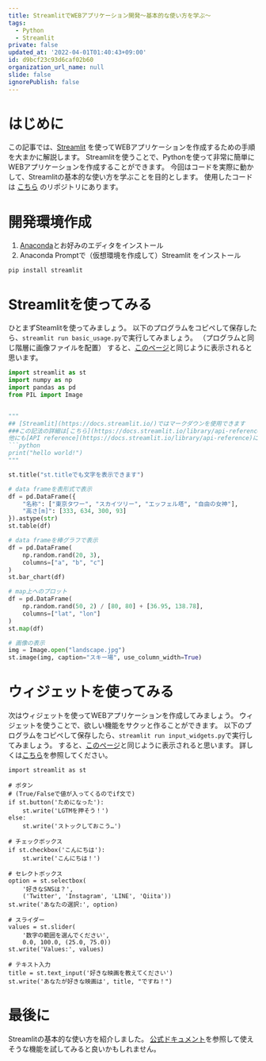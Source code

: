 ```yaml
---
title: StreamlitでWEBアプリケーション開発～基本的な使い方を学ぶ～
tags:
  - Python
  - Streamlit
private: false
updated_at: '2022-04-01T01:40:43+09:00'
id: d9bcf23c93d6caf02b60
organization_url_name: null
slide: false
ignorePublish: false
---
```

# はじめに

この記事では、[Streamlit](https://www.streamlit.io/) を使ってWEBアプリケーションを作成するための手順を大まかに解説します。
Streamlitを使うことで、Pythonを使って非常に簡単にWEBアプリケーションを作成することができます。
今回はコードを実際に動かして、Streamlitの基本的な使い方を学ぶことを目的とします。
使用したコードは [こちら](https://github.com/masachika-kamada/streamlit_qiita) のリポジトリにあります。

# 開発環境作成

1) [Anaconda](https://www.anaconda.com/products/individual)とお好みのエディタをインストール
2) Anaconda Promptで（仮想環境を作成して）Streamlit をインストール

```terminal
pip install streamlit
```

# Streamlitを使ってみる

ひとまずSteamlitを使ってみましょう。
以下のプログラムをコピペして保存したら、```streamlit run basic_usage.py```で実行してみましょう。
（プログラムと同じ階層に画像ファイルを配置）
すると、[このページ](https://share.streamlit.io/masachika-kamada/streamlit_qiita/basic_usage.py)と同じように表示されると思います。

```python:basic_usage.py
import streamlit as st
import numpy as np
import pandas as pd
from PIL import Image


"""
## [Streamlit](https://docs.streamlit.io/)ではマークダウンを使用できます
###この記法の詳細は[こちら](https://docs.streamlit.io/library/api-reference/write-magic/magic)
他にも[API reference](https://docs.streamlit.io/library/api-reference)に色んな機能が載っています
```python
print("hello world!")
"""

st.title("st.titleでも文字を表示できます")

# data frameを表形式で表示
df = pd.DataFrame({
    "名称": ["東京タワー", "スカイツリー", "エッフェル塔", "自由の女神"],
    "高さ[m]": [333, 634, 300, 93]
}).astype(str)
st.table(df)

# data frameを棒グラフで表示
df = pd.DataFrame(
    np.random.rand(20, 3),
    columns=["a", "b", "c"]
)
st.bar_chart(df)

# map上へのプロット
df = pd.DataFrame(
    np.random.rand(50, 2) / [80, 80] + [36.95, 138.78],
    columns=["lat", "lon"]
)
st.map(df)

# 画像の表示
img = Image.open("landscape.jpg")
st.image(img, caption="スキー場", use_column_width=True)
```

# ウィジェットを使ってみる

次はウィジェットを使ってWEBアプリケーションを作成してみましょう。
ウィジェットを使うことで、欲しい機能をサクッと作ることができます。
以下のプログラムをコピペして保存したら、```streamlit run input_widgets.py```で実行してみましょう。
すると、[このページ](https://share.streamlit.io/masachika-kamada/streamlit_qiita/input_widgets.py)と同じように表示されると思います。
詳しくは[こちら](https://docs.streamlit.io/library/api-reference/widgets)を参照してください。

```python: input_widgets.py
import streamlit as st

# ボタン
# (True/Falseで値が入ってくるのでif文で)
if st.button('ためになった'):
    st.write('LGTMを押そう！')
else:
    st.write('ストックしておこう…')

# チェックボックス
if st.checkbox('こんにちは'):
    st.write('こんにちは！')

# セレクトボックス
option = st.selectbox(
    '好きなSNSは？',
    ('Twitter', 'Instagram', 'LINE', 'Qiita'))
st.write('あなたの選択:', option)

# スライダー
values = st.slider(
    '数字の範囲を選んでください',
    0.0, 100.0, (25.0, 75.0))
st.write('Values:', values)

# テキスト入力
title = st.text_input('好きな映画を教えてください')
st.write('あなたが好きな映画は', title, "ですね！")
```

# 最後に

Streamlitの基本的な使い方を紹介しました。
[公式ドキュメント](https://docs.streamlit.io/)を参照して使えそうな機能を試してみると良いかもしれません。




